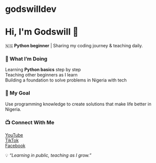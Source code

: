 # godswilldev
# Hi, I'm Godswill 👋  

🇳🇬 **Python beginner** | Sharing my coding journey & teaching daily.  

### 🌱 What I’m Doing  
Learning **Python basics** step by step  
Teaching other beginners as I learn  
Building a foundation to solve problems in Nigeria with tech  

### 🎯 My Goal  
Use programming knowledge to create solutions that make life better in Nigeria.  

### 📺 Connect With Me  
[YouTube](https://youtube.com/@Godswill_Ai)  
[TikTok](https://tiktok.com/@godswill_ai)  
[Facebook](https://facebook.com/share/1CfZ5fN7ud)  



💡 *“Learning in public, teaching as I grow.”*
